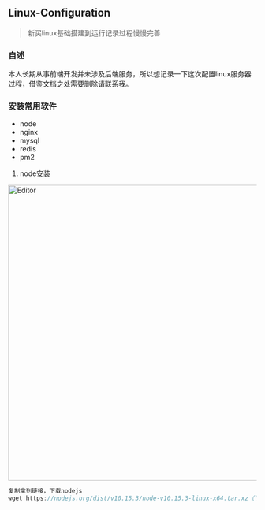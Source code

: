 ## Linux-Configuration
>新买linux基础搭建到运行记录过程慢慢完善
### 自述
本人长期从事前端开发并未涉及后端服务，所以想记录一下这次配置linux服务器过程，借鉴文档之处需要删除请联系我。
### 安装常用软件
* node  
* nginx  
* mysql  
* redis  
* pm2  

1. node安装  
<div align="left">
  <img src="https://user-images.githubusercontent.com/21699695/121794949-45252400-cc3f-11eb-9320-f758db0bd771.png" alt="Editor" width="600">
</div>  

```js
复制拿到链接，下载nodejs
wget https://nodejs.org/dist/v10.15.3/node-v10.15.3-linux-x64.tar.xz（下载链接请到网站复制）
```
